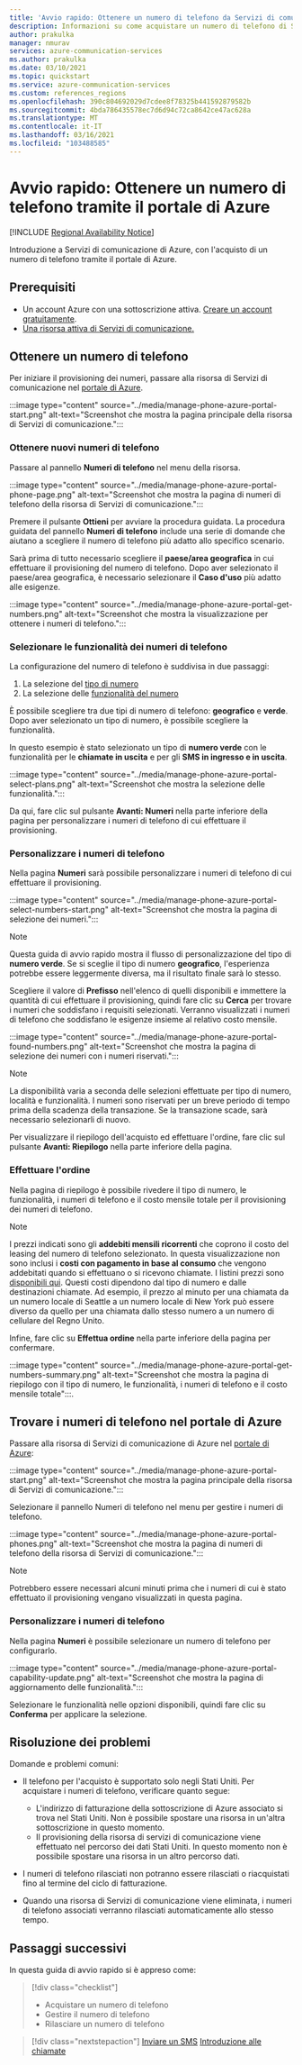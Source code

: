 ```yaml
---
title: 'Avvio rapido: Ottenere un numero di telefono da Servizi di comunicazione di Azure'
description: Informazioni su come acquistare un numero di telefono di Servizi di comunicazione di Azure tramite il portale di Azure.
author: prakulka
manager: nmurav
services: azure-communication-services
ms.author: prakulka
ms.date: 03/10/2021
ms.topic: quickstart
ms.service: azure-communication-services
ms.custom: references_regions
ms.openlocfilehash: 390c804692029d7cdee8f78325b441592879582b
ms.sourcegitcommit: 4bda786435578ec7d6d94c72ca8642ce47ac628a
ms.translationtype: MT
ms.contentlocale: it-IT
ms.lasthandoff: 03/16/2021
ms.locfileid: "103488585"
---
```

# <a name="quickstart-get-a-phone-number-using-the-azure-portal"></a>Avvio rapido: Ottenere un numero di telefono tramite il portale di Azure

[!INCLUDE [Regional Availability Notice](../../includes/regional-availability-include.md)]

Introduzione a Servizi di comunicazione di Azure, con l'acquisto di un numero di telefono tramite il portale di Azure.

## <a name="prerequisites"></a>Prerequisiti

- Un account Azure con una sottoscrizione attiva. [Creare un account gratuitamente](https://azure.microsoft.com/free/?WT.mc_id=A261C142F).
- [Una risorsa attiva di Servizi di comunicazione.](../create-communication-resource.md)

## <a name="get-a-phone-number"></a>Ottenere un numero di telefono

Per iniziare il provisioning dei numeri, passare alla risorsa di Servizi di comunicazione nel [portale di Azure](https://portal.azure.com).

:::image type="content" source="../media/manage-phone-azure-portal-start.png" alt-text="Screenshot che mostra la pagina principale della risorsa di Servizi di comunicazione.":::

### <a name="getting-new-phone-numbers"></a>Ottenere nuovi numeri di telefono

Passare al pannello **Numeri di telefono** nel menu della risorsa.

:::image type="content" source="../media/manage-phone-azure-portal-phone-page.png" alt-text="Screenshot che mostra la pagina di numeri di telefono della risorsa di Servizi di comunicazione.":::

Premere il pulsante **Ottieni** per avviare la procedura guidata. La procedura guidata del pannello **Numeri di telefono** include una serie di domande che aiutano a scegliere il numero di telefono più adatto allo specifico scenario.

Sarà prima di tutto necessario scegliere il **paese/area geografica** in cui effettuare il provisioning del numero di telefono. Dopo aver selezionato il paese/area geografica, è necessario selezionare il **Caso d'uso** più adatto alle esigenze.

:::image type="content" source="../media/manage-phone-azure-portal-get-numbers.png" alt-text="Screenshot che mostra la visualizzazione per ottenere i numeri di telefono.":::

### <a name="select-your-phone-number-features"></a>Selezionare le funzionalità dei numeri di telefono

La configurazione del numero di telefono è suddivisa in due passaggi:

1. La selezione del [tipo di numero](../../concepts/telephony-sms/plan-solution.md#phone-number-types-in-azure-communication-services)
2. La selezione delle [funzionalità del numero](../../concepts/telephony-sms/plan-solution.md#phone-number-features-in-azure-communication-services)

È possibile scegliere tra due tipi di numero di telefono: **geografico** e **verde**. Dopo aver selezionato un tipo di numero, è possibile scegliere la funzionalità.

In questo esempio è stato selezionato un tipo di **numero verde** con le funzionalità per le **chiamate in uscita** e per gli **SMS in ingresso e in uscita**.

:::image type="content" source="../media/manage-phone-azure-portal-select-plans.png" alt-text="Screenshot che mostra la selezione delle funzionalità.":::

Da qui, fare clic sul pulsante **Avanti: Numeri** nella parte inferiore della pagina per personalizzare i numeri di telefono di cui effettuare il provisioning.

### <a name="customizing-phone-numbers"></a>Personalizzare i numeri di telefono

Nella pagina **Numeri** sarà possibile personalizzare i numeri di telefono di cui effettuare il provisioning.

:::image type="content" source="../media/manage-phone-azure-portal-select-numbers-start.png" alt-text="Screenshot che mostra la pagina di selezione dei numeri.":::

> [!NOTE]
> Questa guida di avvio rapido mostra il flusso di personalizzazione del tipo di **numero verde**. Se si sceglie il tipo di numero **geografico**, l'esperienza potrebbe essere leggermente diversa, ma il risultato finale sarà lo stesso.

Scegliere il valore di **Prefisso** nell'elenco di quelli disponibili e immettere la quantità di cui effettuare il provisioning, quindi fare clic su **Cerca** per trovare i numeri che soddisfano i requisiti selezionati. Verranno visualizzati i numeri di telefono che soddisfano le esigenze insieme al relativo costo mensile.

:::image type="content" source="../media/manage-phone-azure-portal-found-numbers.png" alt-text="Screenshot che mostra la pagina di selezione dei numeri con i numeri riservati.":::

> [!NOTE]
> La disponibilità varia a seconda delle selezioni effettuate per tipo di numero, località e funzionalità.
> I numeri sono riservati per un breve periodo di tempo prima della scadenza della transazione. Se la transazione scade, sarà necessario selezionarli di nuovo.

Per visualizzare il riepilogo dell'acquisto ed effettuare l'ordine, fare clic sul pulsante **Avanti: Riepilogo** nella parte inferiore della pagina.

### <a name="place-order"></a>Effettuare l'ordine

Nella pagina di riepilogo è possibile rivedere il tipo di numero, le funzionalità, i numeri di telefono e il costo mensile totale per il provisioning dei numeri di telefono.

> [!NOTE]
> I prezzi indicati sono gli **addebiti mensili ricorrenti** che coprono il costo del leasing del numero di telefono selezionato. In questa visualizzazione non sono inclusi i **costi con pagamento in base al consumo** che vengono addebitati quando si effettuano o si ricevono chiamate. I listini prezzi sono [disponibili qui](../../concepts/pricing.md). Questi costi dipendono dal tipo di numero e dalle destinazioni chiamate. Ad esempio, il prezzo al minuto per una chiamata da un numero locale di Seattle a un numero locale di New York può essere diverso da quello per una chiamata dallo stesso numero a un numero di cellulare del Regno Unito.

Infine, fare clic su **Effettua ordine** nella parte inferiore della pagina per confermare.

:::image type="content" source="../media/manage-phone-azure-portal-get-numbers-summary.png" alt-text="Screenshot che mostra la pagina di riepilogo con il tipo di numero, le funzionalità, i numeri di telefono e il costo mensile totale":::.

## <a name="find-your-phone-numbers-on-the-azure-portal"></a>Trovare i numeri di telefono nel portale di Azure

Passare alla risorsa di Servizi di comunicazione di Azure nel [portale di Azure](https://portal.azure.com):

:::image type="content" source="../media/manage-phone-azure-portal-start.png" alt-text="Screenshot che mostra la pagina principale della risorsa di Servizi di comunicazione.":::

Selezionare il pannello Numeri di telefono nel menu per gestire i numeri di telefono.

:::image type="content" source="../media/manage-phone-azure-portal-phones.png" alt-text="Screenshot che mostra la pagina di numeri di telefono della risorsa di Servizi di comunicazione.":::

> [!NOTE]
> Potrebbero essere necessari alcuni minuti prima che i numeri di cui è stato effettuato il provisioning vengano visualizzati in questa pagina.


### <a name="customizing-phone-numbers"></a>Personalizzare i numeri di telefono

Nella pagina **Numeri** è possibile selezionare un numero di telefono per configurarlo.

:::image type="content" source="../media/manage-phone-azure-portal-capability-update.png" alt-text="Screenshot che mostra la pagina di aggiornamento delle funzionalità.":::

Selezionare le funzionalità nelle opzioni disponibili, quindi fare clic su **Conferma** per applicare la selezione.

## <a name="troubleshooting"></a>Risoluzione dei problemi

Domande e problemi comuni:

- Il telefono per l'acquisto è supportato solo negli Stati Uniti. Per acquistare i numeri di telefono, verificare quanto segue:
  - L'indirizzo di fatturazione della sottoscrizione di Azure associato si trova nel Stati Uniti. Non è possibile spostare una risorsa in un'altra sottoscrizione in questo momento.
  - Il provisioning della risorsa di servizi di comunicazione viene effettuato nel percorso dei dati Stati Uniti. In questo momento non è possibile spostare una risorsa in un altro percorso dati.

- I numeri di telefono rilasciati non potranno essere rilasciati o riacquistati fino al termine del ciclo di fatturazione.

- Quando una risorsa di Servizi di comunicazione viene eliminata, i numeri di telefono associati verranno rilasciati automaticamente allo stesso tempo.

## <a name="next-steps"></a>Passaggi successivi

In questa guida di avvio rapido si è appreso come:

> [!div class="checklist"]
> * Acquistare un numero di telefono
> * Gestire il numero di telefono
> * Rilasciare un numero di telefono

> [!div class="nextstepaction"]
> [Inviare un SMS](../telephony-sms/send.md)
> [Introduzione alle chiamate](../voice-video-calling/getting-started-with-calling.md)
